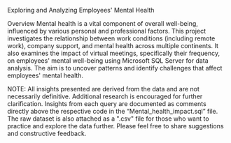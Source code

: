 Exploring and Analyzing Employees' Mental Health

Overview
Mental health is a vital component of overall well-being, influenced by various personal and professional factors. This project investigates the relationship between work conditions (including remote work), company support, and mental health across multiple continents. It also examines the impact of virtual meetings, specifically their frequency, on employees' mental well-being using Microsoft SQL Server for data analysis. The aim is to uncover patterns and identify challenges that affect employees' mental health.

NOTE:
All insights presented are derived from the data and are not necessarily definitive. Additional research is encouraged for further clarification. Insights from each query are documented as comments directly above the respective code in the “Mental_health_impact.sql” file. The raw dataset is also attached as a ".csv" file for those who want to practice and explore the data further. Please feel free to share suggestions and constructive feedback.
